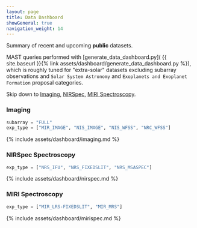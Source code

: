 ```yaml
---
layout: page
title: Data Dashboard
showGeneral: true
navigation_weight: 14
---
```


Summary of recent and upcoming **public** datasets.

MAST queries performed with [generate_data_dashboard.py]( {{ site.baseurl }}{% link assets/dashboard/generate_data_dashboard.py %}), which is roughly tuned for "extra-solar" datasets excluding subarray observations and ``Solar System Astronomy`` and ``Exoplanets and Exoplanet Formation`` proposal categories. 

Skip down to [Imaging](#imaging), [NIRSpec](#nirspec-spectroscopy), [MIRI Spectroscopy](#miri-spectroscopy).

### Imaging

```python
subarray = "FULL"
exp_type = ["MIR_IMAGE", "NIS_IMAGE", "NIS_WFSS", "NRC_WFSS"]
```

{% include assets/dashboard/imaging.md %}

### NIRSpec Spectroscopy

```python
exp_type = ["NRS_IFU", "NRS_FIXEDSLIT", "NRS_MSASPEC"]
````

{% include assets/dashboard/nirspec.md %}

### MIRI Spectroscopy

```python
exp_type = ["MIR_LRS-FIXEDSLIT", "MIR_MRS"]
````

{% include assets/dashboard/mirispec.md %}
